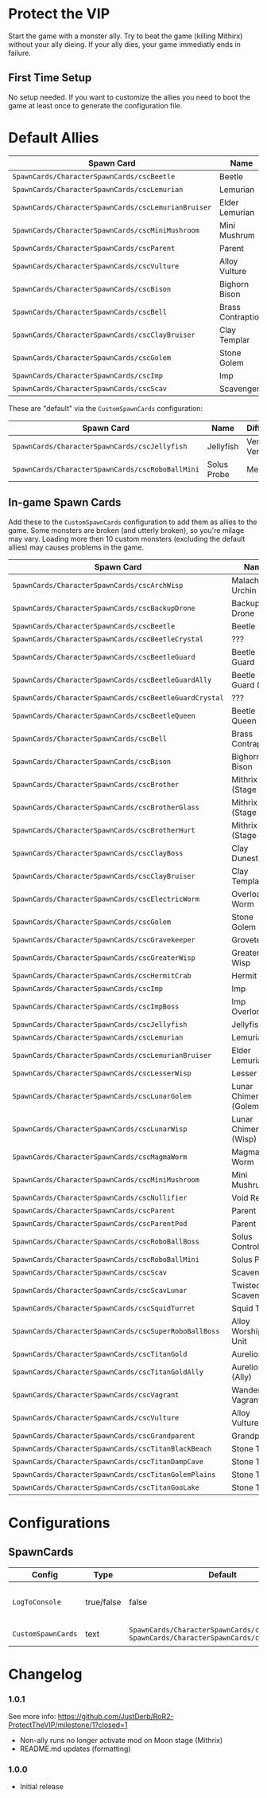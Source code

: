 # Protect the VIP

Start the game with a monster ally. Try to beat the game (killing Mithirx) without your ally dieing. If your ally dies, your game immediatly ends in failure.

## First Time Setup

No setup needed. If you want to customize the allies you need to boot the game at least once to generate the configuration file.

# Default Allies

|Spawn Card|Name|Difficultly|
|----------|----|-----------|
|`SpawnCards/CharacterSpawnCards/cscBeetle`|Beetle|Hard|
|`SpawnCards/CharacterSpawnCards/cscLemurian`|Lemurian|Medium|
|`SpawnCards/CharacterSpawnCards/cscLemurianBruiser`|Elder Lemurian|Easy|
|`SpawnCards/CharacterSpawnCards/cscMiniMushroom`|Mini Mushrum|Hard|
|`SpawnCards/CharacterSpawnCards/cscParent`|Parent|Easy|
|`SpawnCards/CharacterSpawnCards/cscVulture`|Alloy Vulture|Medium|
|`SpawnCards/CharacterSpawnCards/cscBison`|Bighorn Bison|Medium|
|`SpawnCards/CharacterSpawnCards/cscBell`|Brass Contraption|Easy|
|`SpawnCards/CharacterSpawnCards/cscClayBruiser`|Clay Templar|Medium|
|`SpawnCards/CharacterSpawnCards/cscGolem`|Stone Golem|Medium|
|`SpawnCards/CharacterSpawnCards/cscImp`|Imp|Hard|
|`SpawnCards/CharacterSpawnCards/cscScav`|Scavenger|Easy|

These are "default" via the `CustomSpawnCards` configuration:

|Spawn Card|Name|Difficultly|
|----------|----|-----------|
|`SpawnCards/CharacterSpawnCards/cscJellyfish`|Jellyfish|Very, Very Hard|
|`SpawnCards/CharacterSpawnCards/cscRoboBallMini`|Solus Probe|Medium|

## In-game Spawn Cards

Add these to the `CustomSpawnCards` configuration to add them as allies to the game.
Some monsters are broken (and utterly broken), so you're milage may vary.
Loading more then 10 custom monsters (excluding the default allies) may causes problems in the game.

|Spawn Card|Name|
|----------|----|
|`SpawnCards/CharacterSpawnCards/cscArchWisp`|Malachite Urchin|
|`SpawnCards/CharacterSpawnCards/cscBackupDrone`|Backup Drone|
|`SpawnCards/CharacterSpawnCards/cscBeetle`|Beetle|
|`SpawnCards/CharacterSpawnCards/cscBeetleCrystal`|???|
|`SpawnCards/CharacterSpawnCards/cscBeetleGuard`|Beetle Guard|
|`SpawnCards/CharacterSpawnCards/cscBeetleGuardAlly`|Beetle Guard (Ally)|
|`SpawnCards/CharacterSpawnCards/cscBeetleGuardCrystal`|???|
|`SpawnCards/CharacterSpawnCards/cscBeetleQueen`|Beetle Queen|
|`SpawnCards/CharacterSpawnCards/cscBell`|Brass Contraption|
|`SpawnCards/CharacterSpawnCards/cscBison`|Bighorn Bison|
|`SpawnCards/CharacterSpawnCards/cscBrother`|Mithrix (Stage 1)|
|`SpawnCards/CharacterSpawnCards/cscBrotherGlass`|Mithrix (Stage 3)|
|`SpawnCards/CharacterSpawnCards/cscBrotherHurt`|Mithrix (Stage 4)|
|`SpawnCards/CharacterSpawnCards/cscClayBoss`|Clay Dunestrider|
|`SpawnCards/CharacterSpawnCards/cscClayBruiser`|Clay Templar|
|`SpawnCards/CharacterSpawnCards/cscElectricWorm`|Overloading Worm|
|`SpawnCards/CharacterSpawnCards/cscGolem`|Stone Golem|
|`SpawnCards/CharacterSpawnCards/cscGravekeeper`|Grovetender|
|`SpawnCards/CharacterSpawnCards/cscGreaterWisp`|Greater Wisp|
|`SpawnCards/CharacterSpawnCards/cscHermitCrab`|Hermit Crab|
|`SpawnCards/CharacterSpawnCards/cscImp`|Imp|
|`SpawnCards/CharacterSpawnCards/cscImpBoss`|Imp Overlord|
|`SpawnCards/CharacterSpawnCards/cscJellyfish`|Jellyfish|
|`SpawnCards/CharacterSpawnCards/cscLemurian`|Lemurian|
|`SpawnCards/CharacterSpawnCards/cscLemurianBruiser`|Elder Lemurian|
|`SpawnCards/CharacterSpawnCards/cscLesserWisp`|Lesser WIsp|
|`SpawnCards/CharacterSpawnCards/cscLunarGolem`|Lunar Chimera (Golem)|
|`SpawnCards/CharacterSpawnCards/cscLunarWisp`|Lunar Chimera (Wisp)|
|`SpawnCards/CharacterSpawnCards/cscMagmaWorm`|Magma Worm|
|`SpawnCards/CharacterSpawnCards/cscMiniMushroom`|Mini Mushrum|
|`SpawnCards/CharacterSpawnCards/cscNullifier`|Void Reaver|
|`SpawnCards/CharacterSpawnCards/cscParent`|Parent|
|`SpawnCards/CharacterSpawnCards/cscParentPod`|Parent Pod|
|`SpawnCards/CharacterSpawnCards/cscRoboBallBoss`|Solus Control Unit|
|`SpawnCards/CharacterSpawnCards/cscRoboBallMini`|Solus Probe|
|`SpawnCards/CharacterSpawnCards/cscScav`|Scavenger|
|`SpawnCards/CharacterSpawnCards/cscScavLunar`|Twisted Scavenger|
|`SpawnCards/CharacterSpawnCards/cscSquidTurret`|Squid Turret|
|`SpawnCards/CharacterSpawnCards/cscSuperRoboBallBoss`|Alloy Worship Unit|
|`SpawnCards/CharacterSpawnCards/cscTitanGold`|Aurelionite|
|`SpawnCards/CharacterSpawnCards/cscTitanGoldAlly`|Aurelionite (Ally)|
|`SpawnCards/CharacterSpawnCards/cscVagrant`|Wandering Vagrant|
|`SpawnCards/CharacterSpawnCards/cscVulture`|Alloy Vulture|
|`SpawnCards/CharacterSpawnCards/cscGrandparent`|Grandparent|
|`SpawnCards/CharacterSpawnCards/cscTitanBlackBeach`|Stone Titan|
|`SpawnCards/CharacterSpawnCards/cscTitanDampCave`|Stone Titan|
|`SpawnCards/CharacterSpawnCards/cscTitanGolemPlains`|Stone Titan|
|`SpawnCards/CharacterSpawnCards/cscTitanGooLake`|Stone Titan|

# Configurations

## SpawnCards

|Config|Type|Default|Notes|
|------|----|-------|-----|
|`LogToConsole`|true/false|false|Log all available spawn cards from `SpawnCards/CharacterSpawnCards/` when the game starts.|
|`CustomSpawnCards`|text|`SpawnCards/CharacterSpawnCards/cscJellyfish; SpawnCards/CharacterSpawnCards/cscRoboBallMini`|Semi-colon seperated (;) entries of Spawn Cards.|

# Changelog

### 1.0.1

See more info: https://github.com/JustDerb/RoR2-ProtectTheVIP/milestone/1?closed=1

* Non-ally runs no longer activate mod on Moon stage (Mithrix)
* README.md updates (formatting)

### 1.0.0

* Initial release